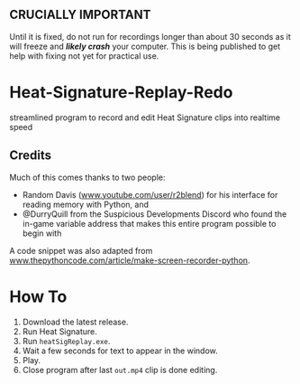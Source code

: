 ## CRUCIALLY IMPORTANT
Until it is fixed, do not run for recordings longer than about 30 seconds as it will freeze and ***likely crash*** your computer. This is being published to get help with fixing not yet for practical use.

# Heat-Signature-Replay-Redo
streamlined program to record and edit Heat Signature clips into realtime speed 

## Credits
Much of this comes thanks to two people:
* Random Davis (www.youtube.com/user/r2blend) for his interface for reading memory with Python, and
* @DurryQuill from the Suspicious Developments Discord who found the in-game variable address that makes this entire program possible to begin with

A code snippet was also adapted from www.thepythoncode.com/article/make-screen-recorder-python.

# How To
1. Download the latest release.
2. Run Heat Signature.
3. Run `heatSigReplay.exe`.
4. Wait a few seconds for text to appear in the window.
5. Play.
6. Close program after last `out.mp4` clip is done editing.
